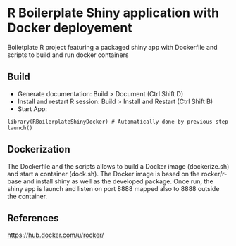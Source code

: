 # R Boilerplate Shiny application with Docker deployement
Boiletplate  R project featuring a packaged shiny app with Dockerfile and scripts to build and run docker containers

## Build

- Generate documentation: Build > Document (Ctrl Shift D)
- Install and restart R session: Build > Install and Restart (Ctrl Shift B)
- Start App:
```
library(RBoilerplateShinyDocker) # Automatically done by previous step
launch()
```

## Dockerization
The Dockerfile and the scripts allows to build a Docker image (dockerize.sh) and 
start a container (dock.sh). The Docker image is based on the rocker/r-base and
install shiny as well as the developed package. Once run, the shiny app is launch
and listen on port 8888 mapped also to 8888 outside the container.

## References
https://hub.docker.com/u/rocker/
